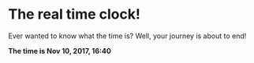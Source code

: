 # The real time clock!

Ever wanted to know what the time is? Well, your journey is about to end!

**The time is Nov 10, 2017, 16:40**